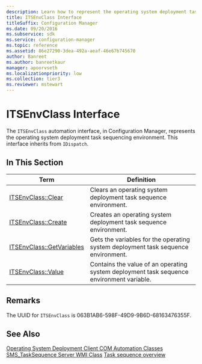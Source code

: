 ```yaml
---
description: Learn how to represent the operating system deployment task sequencing environment with ITSEnvClass.
title: ITSEnvClass Interface
titleSuffix: Configuration Manager
ms.date: 09/20/2016
ms.subservice: sdk
ms.service: configuration-manager
ms.topic: reference
ms.assetid: 86e27290-3dea-492a-aeaf-46e67b745670
author: Banreet
ms.author: banreetkaur
manager: apoorvseth
ms.localizationpriority: low
ms.collection: tier3
ms.reviewer: mstewart
---
```

# ITSEnvClass Interface
The `ITSEnvClass` automation interface, in Configuration Manager, represents the operating system deployment task sequencing environment. This interface inherits from `IDispatch`.

## In This Section

|Term|Definition|
|----------|----------------|
|[ITSEnvClass::Clear](../../../../../develop/reference/core/clients/client-classes/itsenvclass--clear-method.md)|Clears an operating system deployment task sequence environment.|
|[ITSEnvClass::Create](../../../../../develop/reference/core/clients/client-classes/itsenvclass--create-method.md)|Creates an operating system deployment task sequence environment.|
|[ITSEnvClass::GetVariables](../../../../../develop/reference/core/clients/client-classes/itsenvclass--getvariables-method.md)|Gets the variables for the operating system deployment task sequence environment.|
|[ITSEnvClass::Value](../../../../../develop/reference/core/clients/client-classes/itsenvclass--value-property.md)|Contains the value of an operating system deployment task sequence environment variable.|

## Remarks
 The UUID for `ITSEnvClass` is 063B1AB6-598F-49D9-9B6D-68163476355F.

## See Also
 [Operating System Deployment Client COM Automation Classes](../../../../../develop/reference/core/clients/client-classes/operating-system-deployment-client-com-automation-classes.md)
 [SMS_TaskSequence Server WMI Class](../../../../../develop/reference/osd/sms_tasksequence-server-wmi-class.md)
 [Task sequence overview](../../../../osd/operating-system-deployment-task-sequences-overview.md)
